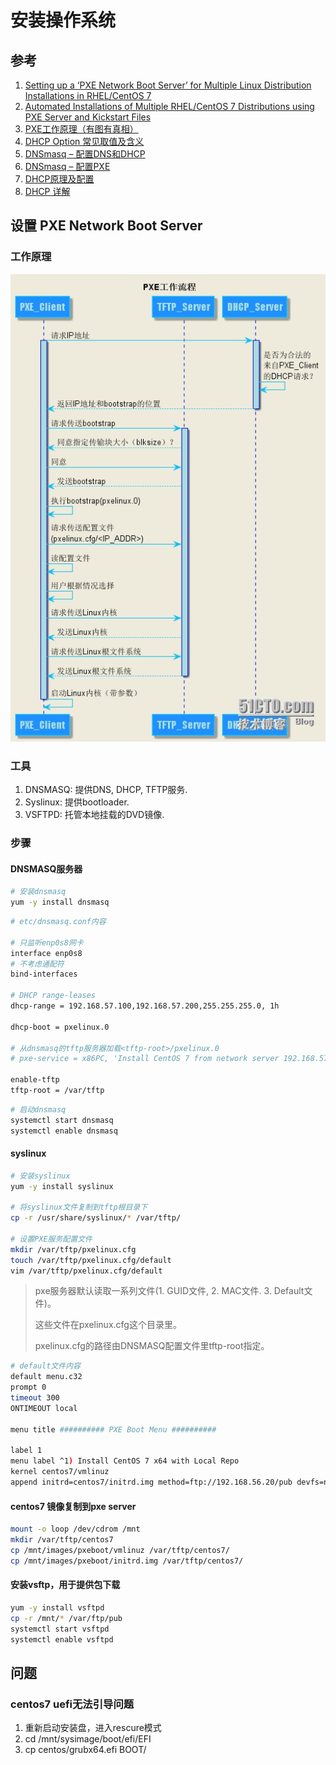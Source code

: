 # 安装操作系统

## 参考

1. [Setting up a ‘PXE Network Boot Server’ for Multiple Linux Distribution Installations in RHEL/CentOS 7](https://www.tecmint.com/install-pxe-network-boot-server-in-centos-7/)
2. [Automated Installations of Multiple RHEL/CentOS 7 Distributions using PXE Server and Kickstart Files](https://www.tecmint.com/multiple-centos-installations-using-kickstart/)
3. [PXE工作原理（有图有真相）](http://blog.51cto.com/lavenliu/1629922)
4. [DHCP Option 常见取值及含义](http://blog.csdn.net/nosodeep/article/details/45971677)
5. [DNSmasq – 配置DNS和DHCP](http://debugo.com/dnsmasq/)
6. [DNSmasq – 配置PXE](http://debugo.com/dnsmasq-pxe/)
7. [DHCP原理及配置](http://blog.51cto.com/minux/1714849)
8. [DHCP 详解](https://www.cnblogs.com/happygirl-zjj/p/5976526.html)

## 设置 PXE Network Boot Server

### 工作原理

![](../.gitbook/assets/wkiom1una-azspd7aajnpgk8xr0132.jpg)

### 工具

1. DNSMASQ: 提供DNS, DHCP, TFTP服务.
2. Syslinux: 提供bootloader.
3. VSFTPD: 托管本地挂载的DVD镜像.

### 步骤

#### DNSMASQ服务器

```bash
# 安装dnsmasq
yum -y install dnsmasq
```

```bash
# etc/dnsmasq.conf内容

# 只监听enp0s8网卡
interface enp0s8
# 不考虑通配符
bind-interfaces 

# DHCP range-leases
dhcp-range = 192.168.57.100,192.168.57.200,255.255.255.0, 1h

dhcp-boot = pxelinux.0

# 从dnsmasq的tftp服务器加载<tftp-root>/pxelinux.0
# pxe-service = x86PC, 'Install CentOS 7 from network server 192.168.57.20',pxelinux

enable-tftp
tftp-root = /var/tftp
```

```bash
# 启动dnsmasq
systemctl start dnsmasq
systemctl enable dnsmasq
```

#### syslinux

```bash
# 安装syslinux
yum -y install syslinux

# 将syslinux文件复制到tftp根目录下
cp -r /usr/share/syslinux/* /var/tftp/

# 设置PXE服务配置文件
mkdir /var/tftp/pxelinux.cfg
touch /var/tftp/pxelinux.cfg/default
vim /var/tftp/pxelinux.cfg/default
```

> pxe服务器默认读取一系列文件\(1. GUID文件, 2. MAC文件. 3. Default文件\)。
>
> 这些文件在pxelinux.cfg这个目录里。
>
> pxelinux.cfg的路径由DNSMASQ配置文件里tftp-root指定。

```bash
# default文件内容
default menu.c32
prompt 0
timeout 300
ONTIMEOUT local

menu title ########## PXE Boot Menu ##########

label 1
menu label ^1) Install CentOS 7 x64 with Local Repo
kernel centos7/vmlinuz
append initrd=centos7/initrd.img method=ftp://192.168.56.20/pub devfs=nomount
```

#### centos7 镜像复制到pxe server

```bash
mount -o loop /dev/cdrom /mnt
mkdir /var/tftp/centos7
cp /mnt/images/pxeboot/vmlinuz /var/tftp/centos7/
cp /mnt/images/pxeboot/initrd.img /var/tftp/centos7/
```

#### 安装vsftp，用于提供包下载

```bash
yum -y install vsftpd
cp -r /mnt/* /var/ftp/pub
systemctl start vsftpd
systemctl enable vsftpd
```

## 问题

### centos7 uefi无法引导问题

1. 重新启动安装盘，进入rescure模式
2. cd /mnt/sysimage/boot/efi/EFI
3. cp centos/grubx64.efi BOOT/

